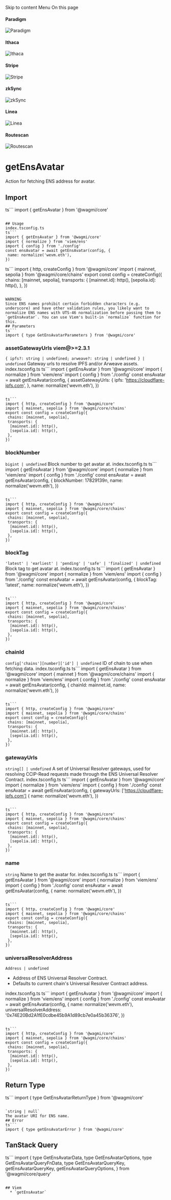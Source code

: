 Skip to content 
Menu
On this page
#### Paradigm
![Paradigm](https://raw.githubusercontent.com/wevm/.github/main/content/sponsors/paradigm-light.svg)
#### Ithaca
![Ithaca](https://raw.githubusercontent.com/wevm/.github/main/content/sponsors/ithaca-light.svg)
#### Stripe
![Stripe](https://raw.githubusercontent.com/wevm/.github/main/content/sponsors/stripe-light.svg)
#### zkSync
![zkSync](https://raw.githubusercontent.com/wevm/.github/main/content/sponsors/zksync-light.svg)
#### Linea
![Linea](https://raw.githubusercontent.com/wevm/.github/main/content/sponsors/linea-light.svg)
#### Routescan
![Routescan](https://raw.githubusercontent.com/wevm/.github/main/content/sponsors/routescan-light.svg)
# getEnsAvatar ​
Action for fetching ENS address for avatar.
## Import ​
ts```
import { getEnsAvatar } from '@wagmi/core'
```

## Usage ​
index.tsconfig.ts
ts```
import { getEnsAvatar } from '@wagmi/core'
import { normalize } from 'viem/ens'
import { config } from './config'
const ensAvatar = await getEnsAvatar(config, {
 name: normalize('wevm.eth'),
})
```

ts```
import { http, createConfig } from '@wagmi/core'
import { mainnet, sepolia } from '@wagmi/core/chains'
export const config = createConfig({
 chains: [mainnet, sepolia],
 transports: {
  [mainnet.id]: http(),
  [sepolia.id]: http(),
 },
})
```

WARNING
Since ENS names prohibit certain forbidden characters (e.g. underscore) and have other validation rules, you likely want to normalize ENS names with UTS-46 normalization before passing them to `getEnsAvatar`. You can use Viem's built-in `normalize` function for this.
## Parameters ​
ts```
import { type GetEnsAvatarParameters } from '@wagmi/core'
```

### assetGatewayUrls viem@>=2.3.1 ​
`{ ipfs?: string | undefined; arweave?: string | undefined } | undefined`
Gateway urls to resolve IPFS and/or Arweave assets.
index.tsconfig.ts
ts```
import { getEnsAvatar } from '@wagmi/core'
import { normalize } from 'viem/ens'
import { config } from './config'
const ensAvatar = await getEnsAvatar(config, {
 assetGatewayUrls: { 
  ipfs: 'https://cloudflare-ipfs.com', 
 }, 
 name: normalize('wevm.eth'),
})
```

ts```
import { http, createConfig } from '@wagmi/core'
import { mainnet, sepolia } from '@wagmi/core/chains'
export const config = createConfig({
 chains: [mainnet, sepolia],
 transports: {
  [mainnet.id]: http(),
  [sepolia.id]: http(),
 },
})
```

### blockNumber ​
`bigint | undefined`
Block number to get avatar at.
index.tsconfig.ts
ts```
import { getEnsAvatar } from '@wagmi/core'
import { normalize } from 'viem/ens'
import { config } from './config'
const ensAvatar = await getEnsAvatar(config, {
 blockNumber: 17829139n, 
 name: normalize('wevm.eth'),
})
```

ts```
import { http, createConfig } from '@wagmi/core'
import { mainnet, sepolia } from '@wagmi/core/chains'
export const config = createConfig({
 chains: [mainnet, sepolia],
 transports: {
  [mainnet.id]: http(),
  [sepolia.id]: http(),
 },
})
```

### blockTag ​
`'latest' | 'earliest' | 'pending' | 'safe' | 'finalized' | undefined`
Block tag to get avatar at.
index.tsconfig.ts
ts```
import { getEnsAvatar } from '@wagmi/core'
import { normalize } from 'viem/ens'
import { config } from './config'
const ensAvatar = await getEnsAvatar(config, {
 blockTag: 'latest', 
 name: normalize('wevm.eth'),
})
```

ts```
import { http, createConfig } from '@wagmi/core'
import { mainnet, sepolia } from '@wagmi/core/chains'
export const config = createConfig({
 chains: [mainnet, sepolia],
 transports: {
  [mainnet.id]: http(),
  [sepolia.id]: http(),
 },
})
```

### chainId ​
`config['chains'][number]['id'] | undefined`
ID of chain to use when fetching data.
index.tsconfig.ts
ts```
import { getEnsAvatar } from '@wagmi/core'
import { mainnet } from '@wagmi/core/chains'
import { normalize } from 'viem/ens'
import { config } from './config'
const ensAvatar = await getEnsAvatar(config, {
 chainId: mainnet.id, 
 name: normalize('wevm.eth'),
})
```

ts```
import { http, createConfig } from '@wagmi/core'
import { mainnet, sepolia } from '@wagmi/core/chains'
export const config = createConfig({
 chains: [mainnet, sepolia],
 transports: {
  [mainnet.id]: http(),
  [sepolia.id]: http(),
 },
})
```

### gatewayUrls ​
`string[] | undefined`
A set of Universal Resolver gateways, used for resolving CCIP-Read requests made through the ENS Universal Resolver Contract.
index.tsconfig.ts
ts```
import { getEnsAvatar } from '@wagmi/core'
import { normalize } from 'viem/ens'
import { config } from './config'
const ensAvatar = await getEnsAvatar(config, {
 gatewayUrls: ['https://cloudflare-ipfs.com'] { 
 name: normalize('wevm.eth'),
})
```

ts```
import { http, createConfig } from '@wagmi/core'
import { mainnet, sepolia } from '@wagmi/core/chains'
export const config = createConfig({
 chains: [mainnet, sepolia],
 transports: {
  [mainnet.id]: http(),
  [sepolia.id]: http(),
 },
})
```

### name ​
`string`
Name to get the avatar for.
index.tsconfig.ts
ts```
import { getEnsAvatar } from '@wagmi/core'
import { normalize } from 'viem/ens'
import { config } from './config'
const ensAvatar = await getEnsAvatar(config, {
 name: normalize('wevm.eth'), 
})
```

ts```
import { http, createConfig } from '@wagmi/core'
import { mainnet, sepolia } from '@wagmi/core/chains'
export const config = createConfig({
 chains: [mainnet, sepolia],
 transports: {
  [mainnet.id]: http(),
  [sepolia.id]: http(),
 },
})
```

### universalResolverAddress ​
`Address | undefined`
  * Address of ENS Universal Resolver Contract.
  * Defaults to current chain's Universal Resolver Contract address.


index.tsconfig.ts
ts```
import { getEnsAvatar } from '@wagmi/core'
import { normalize } from 'viem/ens'
import { config } from './config'
const ensAvatar = await getEnsAvatar(config, {
 name: normalize('wevm.eth'),
 universalResolverAddress: '0x74E20Bd2A1fE0cdbe45b9A1d89cb7e0a45b36376', 
})
```

ts```
import { http, createConfig } from '@wagmi/core'
import { mainnet, sepolia } from '@wagmi/core/chains'
export const config = createConfig({
 chains: [mainnet, sepolia],
 transports: {
  [mainnet.id]: http(),
  [sepolia.id]: http(),
 },
})
```

## Return Type ​
ts```
import { type GetEnsAvatarReturnType } from '@wagmi/core'
```

`string | null`
The avatar URI for ENS name.
## Error ​
ts```
import { type getEnsAvatarError } from '@wagmi/core'
```

## TanStack Query ​
ts```
import {
 type GetEnsAvatarData,
 type GetEnsAvatarOptions,
 type GetEnsAvatarQueryFnData,
 type GetEnsAvatarQueryKey,
 getEnsAvatarQueryKey,
 getEnsAvatarQueryOptions,
} from '@wagmi/core/query'
```

## Viem ​
  * `getEnsAvatar`


